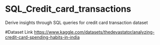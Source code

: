 # SQL_Credit_card_transactions
Derive insights through SQL queries for credit card transaction dataset

#Dataset Link
https://www.kaggle.com/datasets/thedevastator/analyzing-credit-card-spending-habits-in-india
